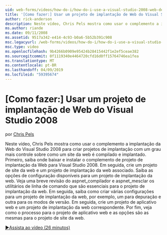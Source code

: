 ```yaml
---
uid: web-forms/videos/how-do-i/how-do-i-use-a-visual-studio-2008-web-deployment-project
title: '[Como fazer:] Usar um projeto de implantação de Web do Visual Studio 2008 | Microsoft Docs'
author: rick-anderson
description: Neste vídeo, Chris Pels mostra como usar o complemento a implantação da Web do Visual Studio 2008 para criar projetos de implantação com um grau de controle sobre como mais...
ms.author: riande
ms.date: 09/11/2008
ms.assetid: 9517a342-e414-4c93-b0a6-5b52b391c908
msc.legacyurl: /web-forms/videos/how-do-i/how-do-i-use-a-visual-studio-2008-web-deployment-project
msc.type: video
ms.openlocfilehash: 9b4266b0909e95424b28415442f1e2ef5ceae382
ms.sourcegitcommit: 0f1119340e4464720cfd16d0ff15764746ea1fea
ms.translationtype: MT
ms.contentlocale: pt-BR
ms.lasthandoff: 04/09/2019
ms.locfileid: "59395674"
---
```

# <a name="how-do-i-use-a-visual-studio-2008-web-deployment-project"></a>[Como fazer:] Usar um projeto de implantação de Web do Visual Studio 2008

por [Chris Pels](https://twitter.com/chrispels)

Neste vídeo, Chris Pels mostra como usar o complemento a implantação da Web do Visual Studio 2008 para criar projetos de implantação com um grau mais controle sobre como um site da web é compilado e implantado. Primeiro, saiba onde baixar e instalar o complemento de projeto de implantação da Web para Visual Studio 2008. Em seguida, crie um projeto de site da web e um projeto de implantação da web associado. Saiba as opções de configuração disponíveis para um projeto de implantação da web. Veja uma breve revisão do aspnet\_compilador e aspnet\_mesclar os utilitários de linha de comando que são essenciais para o projeto de implantação da web. Em seguida, saiba como criar várias configurações para um projeto de implantação da web, por exemplo, um para depuração e outra para os modos de versão. Em seguida, crie um projeto de aplicativo web e um projeto de implantação da web correspondente. Por fim, veja como o processo para o projeto de aplicativo web e as opções são as mesmas para o projeto de site da web.

[&#9654;Assista ao vídeo (26 minutos)](https://channel9.msdn.com/Blogs/ASP-NET-Site-Videos/how-do-i-use-a-visual-studio-2008-web-deployment-project)
